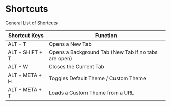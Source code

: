 # Shortcuts
General List of Shortcuts

 | Shortcut Keys   | Function 
 | --------------- | ---------------------------------
 | ALT + T         | Opens a New Tab
 | ALT + SHIFT + T | Opens a Background Tab (New Tab if no tabs are open)
 | ALT + W         | Closes the Current Tab 
 | ALT + META + H  | Toggles Default Theme / Custom Theme
 | ALT + META + T  | Loads a Custom Theme from a URL
